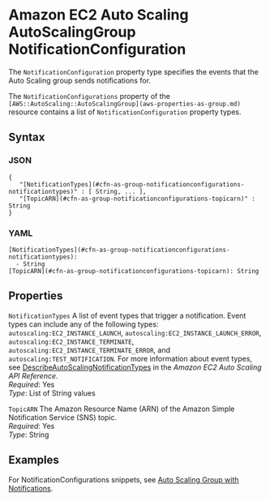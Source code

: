 # Amazon EC2 Auto Scaling AutoScalingGroup NotificationConfiguration<a name="aws-properties-as-notificationconfigurations"></a>

The `NotificationConfiguration` property type specifies the events that the Auto Scaling group sends notifications for\.

The `NotificationConfigurations` property of the `[AWS::AutoScaling::AutoScalingGroup](aws-properties-as-group.md)` resource contains a list of `NotificationConfiguration` property types\.

## Syntax<a name="w3ab2c21c14d109b7"></a>

### JSON<a name="aws-properties-as-notificationconfigurations-syntax.json"></a>

```
{
   "[NotificationTypes](#cfn-as-group-notificationconfigurations-notificationtypes)" : [ String, ... ],
   "[TopicARN](#cfn-as-group-notificationconfigurations-topicarn)" : String
}
```

### YAML<a name="aws-properties-as-notificationconfigurations-syntax.yaml"></a>

```
[NotificationTypes](#cfn-as-group-notificationconfigurations-notificationtypes):
  - String
[TopicARN](#cfn-as-group-notificationconfigurations-topicarn): String
```

## Properties<a name="w3ab2c21c14d109b9"></a>

`NotificationTypes`  <a name="cfn-as-group-notificationconfigurations-notificationtypes"></a>
A list of event types that trigger a notification\. Event types can include any of the following types: `autoscaling:EC2_INSTANCE_LAUNCH`, `autoscaling:EC2_INSTANCE_LAUNCH_ERROR`, `autoscaling:EC2_INSTANCE_TERMINATE`, `autoscaling:EC2_INSTANCE_TERMINATE_ERROR`, and `autoscaling:TEST_NOTIFICATION`\. For more information about event types, see [DescribeAutoScalingNotificationTypes](http://docs.aws.amazon.com/autoscaling/ec2/APIReference/API_DescribeAutoScalingNotificationTypes.html) in the *Amazon EC2 Auto Scaling API Reference*\.  
*Required*: Yes  
*Type*: List of String values

`TopicARN`  <a name="cfn-as-group-notificationconfigurations-topicarn"></a>
The Amazon Resource Name \(ARN\) of the Amazon Simple Notification Service \(SNS\) topic\.  
*Required*: Yes  
*Type*: String

## Examples<a name="w3ab2c21c14d109c11"></a>

For NotificationConfigurations snippets, see [Auto Scaling Group with Notifications](quickref-autoscaling.md#scenario-as-notification)\.